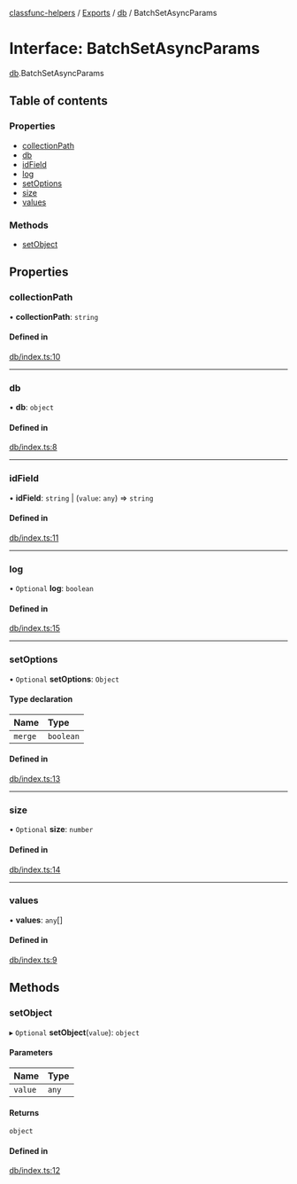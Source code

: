 [classfunc-helpers](../README.md) / [Exports](../modules.md) / [db](../modules/db.md) / BatchSetAsyncParams

# Interface: BatchSetAsyncParams

[db](../modules/db.md).BatchSetAsyncParams

## Table of contents

### Properties

- [collectionPath](db.BatchSetAsyncParams.md#collectionpath)
- [db](db.BatchSetAsyncParams.md#db)
- [idField](db.BatchSetAsyncParams.md#idfield)
- [log](db.BatchSetAsyncParams.md#log)
- [setOptions](db.BatchSetAsyncParams.md#setoptions)
- [size](db.BatchSetAsyncParams.md#size)
- [values](db.BatchSetAsyncParams.md#values)

### Methods

- [setObject](db.BatchSetAsyncParams.md#setobject)

## Properties

### collectionPath

• **collectionPath**: `string`

#### Defined in

[db/index.ts:10](https://github.com/ClassFunc/classfunc-helpers/blob/f92b8d6/db/index.ts#L10)

___

### db

• **db**: `object`

#### Defined in

[db/index.ts:8](https://github.com/ClassFunc/classfunc-helpers/blob/f92b8d6/db/index.ts#L8)

___

### idField

• **idField**: `string` \| (`value`: `any`) => `string`

#### Defined in

[db/index.ts:11](https://github.com/ClassFunc/classfunc-helpers/blob/f92b8d6/db/index.ts#L11)

___

### log

• `Optional` **log**: `boolean`

#### Defined in

[db/index.ts:15](https://github.com/ClassFunc/classfunc-helpers/blob/f92b8d6/db/index.ts#L15)

___

### setOptions

• `Optional` **setOptions**: `Object`

#### Type declaration

| Name | Type |
| :------ | :------ |
| `merge` | `boolean` |

#### Defined in

[db/index.ts:13](https://github.com/ClassFunc/classfunc-helpers/blob/f92b8d6/db/index.ts#L13)

___

### size

• `Optional` **size**: `number`

#### Defined in

[db/index.ts:14](https://github.com/ClassFunc/classfunc-helpers/blob/f92b8d6/db/index.ts#L14)

___

### values

• **values**: `any`[]

#### Defined in

[db/index.ts:9](https://github.com/ClassFunc/classfunc-helpers/blob/f92b8d6/db/index.ts#L9)

## Methods

### setObject

▸ `Optional` **setObject**(`value`): `object`

#### Parameters

| Name | Type |
| :------ | :------ |
| `value` | `any` |

#### Returns

`object`

#### Defined in

[db/index.ts:12](https://github.com/ClassFunc/classfunc-helpers/blob/f92b8d6/db/index.ts#L12)
